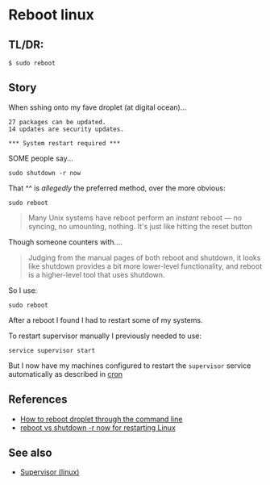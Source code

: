 ﻿# Reboot linux

## TL/DR:

	$ sudo reboot

## Story

When sshing onto my fave droplet (at digital ocean)...

```plaintext
27 packages can be updated.
14 updates are security updates.

*** System restart required ***
```

SOME people say...

	sudo shutdown -r now

That ^^ is *allegedly* the preferred method, over the more obvious:

	sudo reboot

> Many Unix systems have reboot perform an *instant* reboot &mdash; no syncing, no umounting, nothing. It's just like hitting the reset button

Though someone counters with....

> Judging from the manual pages of both reboot and shutdown, it looks like shutdown provides a bit more lower-level functionality, and reboot is a higher-level tool that uses shutdown.

So I use:

	sudo reboot

After a reboot I found I had to restart some of my systems.

To restart supervisor manually I previously needed to use:

	service supervisor start

But I now have my machines configured to restart the `supervisor` service automatically as described in [cron](cron.md)

## References

- [How to reboot droplet through the command line](https://www.digitalocean.com/community/questions/how-to-reboot-droplet-through-the-command-line-restart-apache-server)
- [reboot vs shutdown -r now for restarting Linux](http://superuser.com/questions/175391/reboot-vs-shutdown-r-now-for-restarting-linux)

## See also

- [Supervisor (linux)](supervisor.md)
